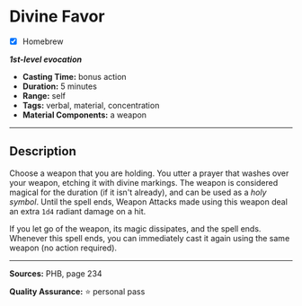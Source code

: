 # Divine Favor
- [x] Homebrew

***1st-level evocation***
- **Casting Time:** bonus action
- **Duration:** 5 minutes
- **Range:** self
- **Tags:** verbal, material, concentration
- **Material Components:** a weapon

---

## Description
Choose a weapon that you are holding.
You utter a prayer that washes over your weapon, etching it with divine markings.
The weapon is considered magical for the duration (if it isn't already), and can be used as a *holy symbol*.
Until the spell ends, Weapon Attacks made using this weapon deal an extra `1d4` radiant damage on a hit.

If you let go of the weapon, its magic dissipates, and the spell ends.
Whenever this spell ends, you can immediately cast it again using the same weapon (no action required).

---

**Sources:** PHB, page 234

**Quality Assurance:** :star: personal pass

